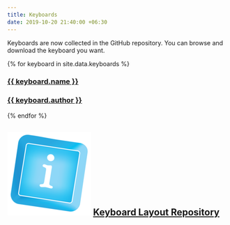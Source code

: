 ```yaml
---
title: Keyboards
date: 2019-10-20 21:40:00 +06:30
---
```


<p>Keyboards are now collected in the GitHub repository. You can browse and download the keyboard you want.</p>

<div class="card-grid keyboard-cards">
  {% for keyboard in site.data.keyboards %}
    <a href="https://github.com/thantthet/keymagic-keyboards/raw/refs/heads/master/{{ keyboard.file }}" class="card">
      <i class="card-icon {{ keyboard.icon }}"></i>
      <div class="card-content">
        <h3 class="card-title">{{ keyboard.name }}</h3>
        <h3 class="card-subtitle">{{ keyboard.author }}</h3>
      </div>
    </a>
  {% endfor %}
</div>

## ![keymagic-icon](./assets/icons/keymagic.png) [Keyboard Layout Repository](https://github.com/thantthet/keymagic-keyboards)